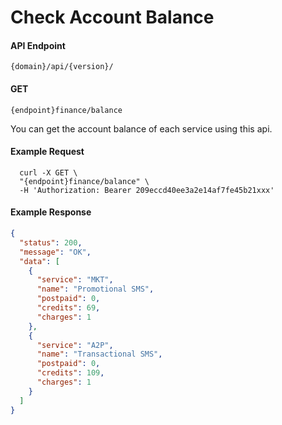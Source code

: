 # Check Account Balance

#### API Endpoint

```
{domain}/api/{version}/
```

#### GET

```
{endpoint}finance/balance
```

You can get the account balance of each service using this api.

#### Example Request

```curl
  curl -X GET \
  "{endpoint}finance/balance" \
  -H 'Authorization: Bearer 209eccd40ee3a2e14af7fe45b21xxx'
```

#### Example Response

```json
{
  "status": 200,
  "message": "OK",
  "data": [
    {
      "service": "MKT",
      "name": "Promotional SMS",
      "postpaid": 0,
      "credits": 69,
      "charges": 1
    },
    {
      "service": "A2P",
      "name": "Transactional SMS",
      "postpaid": 0,
      "credits": 109,
      "charges": 1
    }
  ]
}
```
